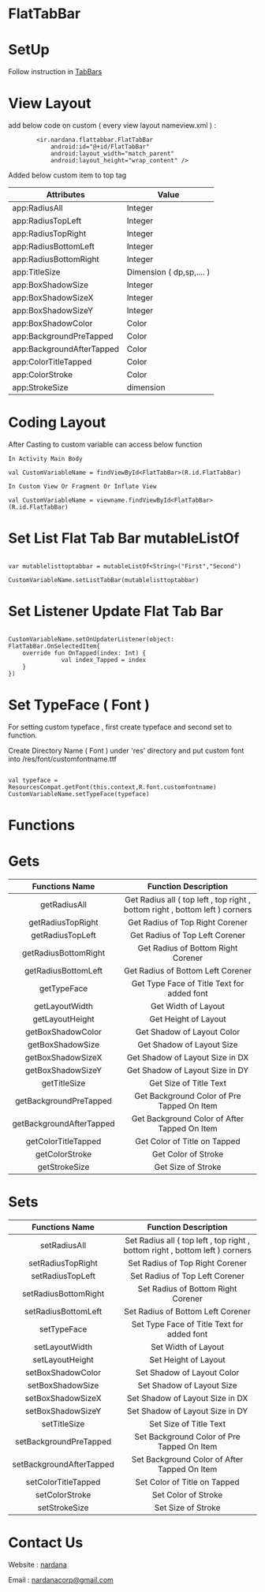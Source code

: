 # FlatTabBar

# SetUp

Follow instruction in [TabBars](https://github.com/nardanacorp/TabBars)

# View Layout 

add below code on custom ( every view layout nameview.xml ) :

```
        <ir.nardana.flattabbar.FlatTabBar
            android:id="@+id/FlatTabBar"
            android:layout_width="match_parent"
            android:layout_height="wrap_content" />
```

Added below custom item to top tag 

| Attributes | Value |
| ---------- | ----- |
| app:RadiusAll  | Integer |
| app:RadiusTopLeft  | Integer |
| app:RadiusTopRight  | Integer |
| app:RadiusBottomLeft  | Integer |
| app:RadiusBottomRight  | Integer |
| app:TitleSize  | Dimension ( dp,sp,.... ) |
| app:BoxShadowSize  | Integer |
| app:BoxShadowSizeX  | Integer |
| app:BoxShadowSizeY  | Integer |
| app:BoxShadowColor  | Color |
| app:BackgroundPreTapped  | Color |
| app:BackgroundAfterTapped  | Color |
| app:ColorTitleTapped  | Color |
| app:ColorStroke  | Color |
| app:StrokeSize  | dimension |

# Coding Layout

After Casting to custom variable can access below function 

```
In Activity Main Body

val CustomVariableName = findViewById<FlatTabBar>(R.id.FlatTabBar)

In Custom View Or Fragment Or Inflate View

val CustomVariableName = viewname.findViewById<FlatTabBar>(R.id.FlatTabBar)
```

# Set List Flat Tab Bar mutableListOf

```

var mutablelisttoptabbar = mutableListOf<String>("First","Second")

CustomVariableName.setListTabBar(mutablelisttoptabbar)

```

# Set Listener Update Flat Tab Bar

```

CustomVariableName.setOnUpdaterListener(object: FlatTabBar.OnSelectedItem{
    override fun OnTapped(index: Int) {
               val index_Tapped = index
    }
})

```

# Set TypeFace ( Font )

For setting custom typeface , first create typeface and second set to function.

Create Directory Name ( Font ) under 'res' directory and put custom font into /res/font/customfontname.ttf

```

val typeface = ResourcesCompat.getFont(this.context,R.font.customfontname)
CustomVariableName.setTypeFace(typeface)

```

# Functions

# Gets

| Functions Name | Function Description |
| :-------------: | :------------------: |
| getRadiusAll | Get Radius all ( top left , top right , bottom right , bottom left ) corners |
| getRadiusTopRight | Get Radius of Top Right Corener |
| getRadiusTopLeft | Get Radius of Top Left Corener |
| getRadiusBottomRight | Get Radius of Bottom Right Corener |
| getRadiusBottomLeft | Get Radius of Bottom Left Corener |
| getTypeFace | Get Type Face of Title Text for added font |
| getLayoutWidth | Get Width of Layout |
| getLayoutHeight | Get Height of Layout |
| getBoxShadowColor | Get Shadow of Layout Color |
| getBoxShadowSize | Get Shadow of Layout Size |
| getBoxShadowSizeX | Get Shadow of Layout Size in DX |
| getBoxShadowSizeY | Get Shadow of Layout Size in DY |
| getTitleSize | Get Size of Title Text |
| getBackgroundPreTapped | Get Background Color of Pre Tapped On Item |
| getBackgroundAfterTapped |  Get Background Color of After Tapped On Item |
| getColorTitleTapped | Get Color of Title on Tapped |
| getColorStroke | Get Color of Stroke |
| getStrokeSize | Get Size of Stroke |

# Sets

| Functions Name | Function Description |
| :-------------: | :------------------: |
| setRadiusAll | Set Radius all ( top left , top right , bottom right , bottom left ) corners |
| setRadiusTopRight | Set Radius of Top Right Corener |
| setRadiusTopLeft | Set Radius of Top Left Corener |
| setRadiusBottomRight | Set Radius of Bottom Right Corener |
| setRadiusBottomLeft | Set Radius of Bottom Left Corener |
| setTypeFace | Set Type Face of Title Text for added font |
| setLayoutWidth | Set Width of Layout |
| setLayoutHeight | Set Height of Layout |
| setBoxShadowColor | Set Shadow of Layout Color |
| setBoxShadowSize | Set Shadow of Layout Size |
| setBoxShadowSizeX | Set Shadow of Layout Size in DX |
| setBoxShadowSizeY | Set Shadow of Layout Size in DY |
| setTitleSize | Set Size of Title Text |
| setBackgroundPreTapped | Set Background Color of Pre Tapped On Item |
| setBackgroundAfterTapped |  Set Background Color of After Tapped On Item |
| setColorTitleTapped | Set Color of Title on Tapped |
| setColorStroke | Set Color of Stroke |
| setStrokeSize | Set Size of Stroke |

# Contact Us

Website : [nardana](http://nardana.ir/)

Email : nardanacorp@gmail.com
